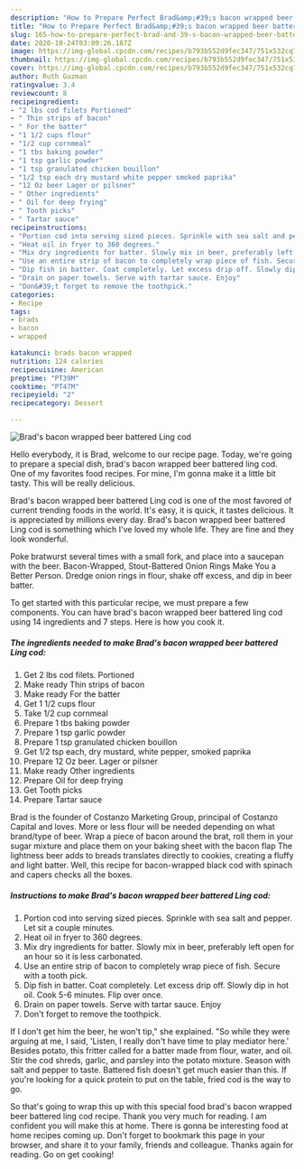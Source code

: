 ```yaml
---
description: "How to Prepare Perfect Brad&amp;#39;s bacon wrapped beer battered Ling cod"
title: "How to Prepare Perfect Brad&amp;#39;s bacon wrapped beer battered Ling cod"
slug: 165-how-to-prepare-perfect-brad-and-39-s-bacon-wrapped-beer-battered-ling-cod
date: 2020-10-24T03:09:26.187Z
image: https://img-global.cpcdn.com/recipes/b793b552d9fec347/751x532cq70/brads-bacon-wrapped-beer-battered-ling-cod-recipe-main-photo.jpg
thumbnail: https://img-global.cpcdn.com/recipes/b793b552d9fec347/751x532cq70/brads-bacon-wrapped-beer-battered-ling-cod-recipe-main-photo.jpg
cover: https://img-global.cpcdn.com/recipes/b793b552d9fec347/751x532cq70/brads-bacon-wrapped-beer-battered-ling-cod-recipe-main-photo.jpg
author: Ruth Guzman
ratingvalue: 3.4
reviewcount: 8
recipeingredient:
- "2 lbs cod filets Portioned"
- " Thin strips of bacon"
- " For the batter"
- "1 1/2 cups flour"
- "1/2 cup cornmeal"
- "1 tbs baking powder"
- "1 tsp garlic powder"
- "1 tsp granulated chicken bouillon"
- "1/2 tsp each dry mustard white pepper smoked paprika"
- "12 Oz beer Lager or pilsner"
- " Other ingredients"
- " Oil for deep frying"
- " Tooth picks"
- " Tartar sauce"
recipeinstructions:
- "Portion cod into serving sized pieces. Sprinkle with sea salt and pepper. Let sit a couple minutes."
- "Heat oil in fryer to 360 degrees."
- "Mix dry ingredients for batter. Slowly mix in beer, preferably left open for an hour so it is less carbonated."
- "Use an entire strip of bacon to completely wrap piece of fish. Secure with a tooth pick."
- "Dip fish in batter. Coat completely. Let excess drip off. Slowly dip in hot oil. Cook 5-6 minutes. Flip over once."
- "Drain on paper towels. Serve with tartar sauce. Enjoy"
- "Don&#39;t forget to remove the toothpick."
categories:
- Recipe
tags:
- brads
- bacon
- wrapped

katakunci: brads bacon wrapped 
nutrition: 124 calories
recipecuisine: American
preptime: "PT39M"
cooktime: "PT47M"
recipeyield: "2"
recipecategory: Dessert

---
```



![Brad&#39;s bacon wrapped beer battered Ling cod](https://img-global.cpcdn.com/recipes/b793b552d9fec347/751x532cq70/brads-bacon-wrapped-beer-battered-ling-cod-recipe-main-photo.jpg)

Hello everybody, it is Brad, welcome to our recipe page. Today, we're going to prepare a special dish, brad&#39;s bacon wrapped beer battered ling cod. One of my favorites food recipes. For mine, I'm gonna make it a little bit tasty. This will be really delicious.

Brad&#39;s bacon wrapped beer battered Ling cod is one of the most favored of current trending foods in the world. It's easy, it is quick, it tastes delicious. It is appreciated by millions every day. Brad&#39;s bacon wrapped beer battered Ling cod is something which I've loved my whole life. They are fine and they look wonderful.

Poke bratwurst several times with a small fork, and place into a saucepan with the beer. Bacon-Wrapped, Stout-Battered Onion Rings Make You a Better Person. Dredge onion rings in flour, shake off excess, and dip in beer batter.


To get started with this particular recipe, we must prepare a few components. You can have brad&#39;s bacon wrapped beer battered ling cod using 14 ingredients and 7 steps. Here is how you cook it.

<!--inarticleads1-->

##### The ingredients needed to make Brad&#39;s bacon wrapped beer battered Ling cod:

1. Get 2 lbs cod filets. Portioned
1. Make ready  Thin strips of bacon
1. Make ready  For the batter
1. Get 1 1/2 cups flour
1. Take 1/2 cup cornmeal
1. Prepare 1 tbs baking powder
1. Prepare 1 tsp garlic powder
1. Prepare 1 tsp granulated chicken bouillon
1. Get 1/2 tsp each, dry mustard, white pepper, smoked paprika
1. Prepare 12 Oz beer. Lager or pilsner
1. Make ready  Other ingredients
1. Prepare  Oil for deep frying
1. Get  Tooth picks
1. Prepare  Tartar sauce


Brad is the founder of Costanzo Marketing Group, principal of Costanzo Capital and loves. More or less flour will be needed depending on what brand/type of beer. Wrap a piece of bacon around the brat, roll them in your sugar mixture and place them on your baking sheet with the bacon flap The lightness beer adds to breads translates directly to cookies, creating a fluffy and light batter. Well, this recipe for bacon-wrapped black cod with spinach and capers checks all the boxes. 

<!--inarticleads2-->

##### Instructions to make Brad&#39;s bacon wrapped beer battered Ling cod:

1. Portion cod into serving sized pieces. Sprinkle with sea salt and pepper. Let sit a couple minutes.
1. Heat oil in fryer to 360 degrees.
1. Mix dry ingredients for batter. Slowly mix in beer, preferably left open for an hour so it is less carbonated.
1. Use an entire strip of bacon to completely wrap piece of fish. Secure with a tooth pick.
1. Dip fish in batter. Coat completely. Let excess drip off. Slowly dip in hot oil. Cook 5-6 minutes. Flip over once.
1. Drain on paper towels. Serve with tartar sauce. Enjoy
1. Don&#39;t forget to remove the toothpick.


If I don&#39;t get him the beer, he won&#39;t tip,&#34; she explained. &#34;So while they were arguing at me, I said, &#39;Listen, I really don&#39;t have time to play mediator here.&#39; Besides potato, this fritter called for a batter made from flour, water, and oil. Stir the cod shreds, garlic, and parsley into the potato mixture. Season with salt and pepper to taste. Battered fish doesn&#39;t get much easier than this. If you&#39;re looking for a quick protein to put on the table, fried cod is the way to go. 

So that's going to wrap this up with this special food brad&#39;s bacon wrapped beer battered ling cod recipe. Thank you very much for reading. I am confident you will make this at home. There is gonna be interesting food at home recipes coming up. Don't forget to bookmark this page in your browser, and share it to your family, friends and colleague. Thanks again for reading. Go on get cooking!

